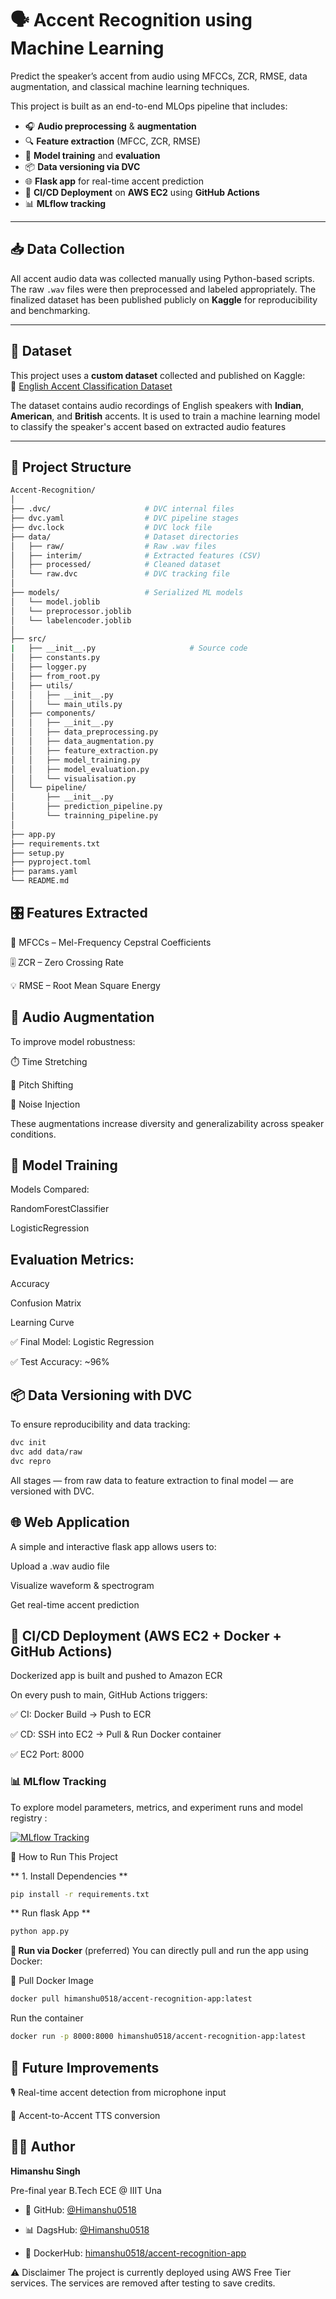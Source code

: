 # 🗣️ Accent Recognition using Machine Learning

Predict the speaker’s accent from audio using MFCCs, ZCR, RMSE, data augmentation, and classical machine learning techniques.

This project is built as an end-to-end MLOps pipeline that includes:

- 🎧 **Audio preprocessing** & **augmentation**
- 🔍 **Feature extraction** (MFCC, ZCR, RMSE)
- 🤖 **Model training** and **evaluation**
- 📦 **Data versioning via DVC**
- 🌐 **Flask app** for real-time accent prediction
- 🚀 **CI/CD Deployment** on **AWS EC2** using **GitHub Actions**
- 📊 **MLflow tracking**

---


## 📥 Data Collection

All accent audio data was collected manually using Python-based scripts. The raw `.wav` files were then preprocessed and labeled appropriately. The finalized dataset has been published publicly on **Kaggle** for reproducibility and benchmarking.

---


 ## 📁 Dataset

This project uses a **custom dataset** collected and published on Kaggle:  
🔗 [English Accent Classification Dataset](https://www.kaggle.com/datasets/himanshu9648/english-accent-classification-dataset)

The dataset contains audio recordings of English speakers with **Indian**, **American**, and **British** accents. It is used to train a machine learning model to classify the speaker's accent based on extracted audio features 

---


## 📂 Project Structure

```bash
Accent-Recognition/
│
├── .dvc/                     # DVC internal files
├── dvc.yaml                  # DVC pipeline stages
├── dvc.lock                  # DVC lock file
├── data/                     # Dataset directories
│   ├── raw/                  # Raw .wav files
│   ├── interim/              # Extracted features (CSV)
│   ├── processed/            # Cleaned dataset
│   └── raw.dvc               # DVC tracking file
│
├── models/                   # Serialized ML models
│   └── model.joblib
│   └── preprocessor.joblib
│   └── labelencoder.joblib
│
├── src/ 
|   ├── __init__.py                     # Source code
│   ├── constants.py
│   ├── logger.py
│   ├── from_root.py
│   ├── utils/
│   │   ├── __init__.py
│   │   └── main_utils.py
│   ├── components/
│   │   ├── __init__.py
│   │   ├── data_preprocessing.py
│   │   ├── data_augmentation.py
│   │   ├── feature_extraction.py
│   │   ├── model_training.py
│   │   ├── model_evaluation.py
│   │   └── visualisation.py
│   └── pipeline/
│       ├── __init__.py
│       ├── prediction_pipeline.py
│       └── trainning_pipeline.py
│
├── app.py                   
├── requirements.txt
├── setup.py
├── pyproject.toml
├── params.yaml
└── README.md
```

## 🎛 Features Extracted

🎵 MFCCs – Mel-Frequency Cepstral Coefficients

🎚️ ZCR – Zero Crossing Rate

💡 RMSE – Root Mean Square Energy


## 🔄 Audio Augmentation

To improve model robustness:

⏱️ Time Stretching

🎤 Pitch Shifting

📢 Noise Injection

These augmentations increase diversity and generalizability across speaker conditions.


## 🤖 Model Training

Models Compared:

RandomForestClassifier

LogisticRegression 


## Evaluation Metrics:

Accuracy

Confusion Matrix

Learning Curve

✅ Final Model: Logistic Regression

✅ Test Accuracy: ~96%


## 📦 Data Versioning with DVC

To ensure reproducibility and data tracking:

```bash
dvc init
dvc add data/raw
dvc repro
```
All stages — from raw data to feature extraction to final model — are versioned with DVC.


## 🌐 Web Application 

A simple and interactive flask app allows users to:

Upload a .wav audio file

Visualize waveform & spectrogram

Get real-time accent prediction


## 🧪 CI/CD Deployment (AWS EC2 + Docker + GitHub Actions)

Dockerized app is built and pushed to Amazon ECR

On every push to main, GitHub Actions triggers:

✅ CI: Docker Build → Push to ECR

✅ CD: SSH into EC2 → Pull & Run Docker container

✅ EC2 Port: 8000


### 📊 MLflow Tracking

To explore model parameters, metrics, and experiment runs and model registry :

[![MLflow Tracking](https://img.shields.io/badge/MLflow-enabled-blue)](https://dagshub.com/Himanshu0518/Accent-Recognition.mlflow/#/experiments/0?searchFilter=&orderByKey=attributes.start_time&orderByAsc=false&startTime=ALL&lifecycleFilter=Active&modelVersionFilter=All+Runs&datasetsFilter=W10%3D)


🧱 How to Run This Project

** 1. Install Dependencies **
```bash
pip install -r requirements.txt
```

** Run flask App **
```bash
python app.py
```

**🐳 Run via Docker**
(preferred)
You can directly pull and run the app using Docker:

🔻 Pull Docker Image
```bash
docker pull himanshu0518/accent-recognition-app:latest
```

Run the container

```bash
docker run -p 8000:8000 himanshu0518/accent-recognition-app:latest
```

## 🎯 Future Improvements

🎙️ Real-time accent detection from microphone input

🔁 Accent-to-Accent TTS conversion


## 👨‍💻 Author

**Himanshu Singh**  

Pre-final year B.Tech ECE @ IIIT Una

- 🐙 GitHub: [@Himanshu0518](https://github.com/Himanshu0518) 

- 📊 DagsHub: [@Himanshu0518](https://dagshub.com/Himanshu0518/Accent-Recognition)  

- 🐳 DockerHub: [himanshu0518/accent-recognition-app](https://hub.docker.com/repository/docker/himanshu0518/accent-recognition-app/general)

⚠️ Disclaimer
The project is currently deployed using AWS Free Tier services. The services are removed after testing to save credits.